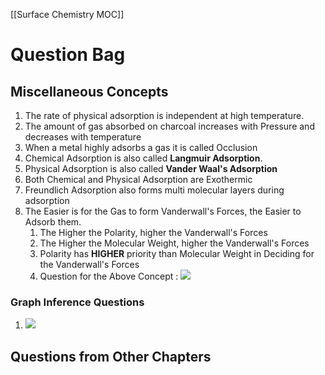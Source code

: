 [[Surface Chemistry MOC]]
# Question Bag
## Miscellaneous Concepts
1. The rate of physical adsorption is independent at high temperature.
2. The amount of gas absorbed on charcoal increases with Pressure and decreases with temperature
3. When a metal highly adsorbs a gas it is called Occlusion
4. Chemical Adsorption is also called __Langmuir Adsorption__. 
5. Physical Adsorption is also called __Vander Waal's Adsorption__
6. Both Chemical and Physical Adsorption are Exothermic
7. Freundlich Adsorption also forms multi molecular layers during adsorption
8. The Easier is for the Gas to form Vanderwall's Forces, the Easier to Adsorb them.
	1. The Higher the Polarity, higher the Vanderwall's Forces
	2. The Higher the Molecular Weight, higher the Vanderwall's Forces
	3. Polarity has __HIGHER__ priority than Molecular Weight in Deciding for the Vanderwall's Forces
	4. Question for the Above Concept : ![](https://i.imgur.com/yKJAn8N.png)

### Graph Inference Questions
1. ![](https://i.imgur.com/Eqt61oB.png)


## Questions from Other Chapters
